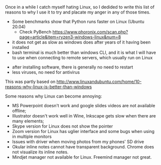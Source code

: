 Once in a while I catch myself hating Linux, so I dedided to write this list of reasons to why I use it to try and placate my anger in any of those times.

* Some benchmarks show that Python runs faster on Linux (Ubuntu 20.04)
  - Check PyBench https://www.phoronix.com/scan.php?page=article&item=ryzen3-windows-linux&num=8
* it does not get as slow as windows does after years of it having been installed
* bash terminal is much better than windows CLI, and it is what I will have to use when connecting to remote servers, which usually run on Linux
- after installing software, there is generally no need to restart
- less viruses, no need for antivirus

This was partly based on http://www.linuxandubuntu.com/home/10-reasons-why-linux-is-better-than-windows

Some reasons why Linux can become annoying:
* MS Powerpoint doesn't work and google slides videos are not available offline;
* Illustrator doesn't work well in Wine, Inkscape gets slow when there are many elements;
* Skype version for Linux does not show the pointer
* Zoom version for Linux has uglier interface and some bugs when using in multiple monitors
* Issues with driver when moving photos from my phones' SD drive
* Okular inline notes cannot have transparent background. Chrome does not visualize its inline notes.
* Mindjet manager not available for Linux. Freemind manager not great.
